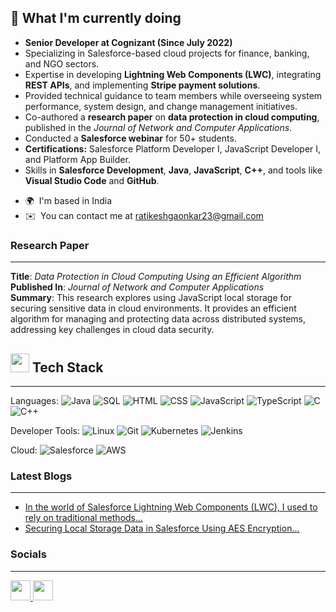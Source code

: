 ## 🚀 What I'm currently doing


- **Senior Developer at Cognizant (Since July 2022)**
- Specializing in Salesforce-based cloud projects for finance, banking, and NGO sectors.
- Expertise in developing **Lightning Web Components (LWC)**, integrating **REST APIs**, and implementing **Stripe payment solutions**.
- Provided technical guidance to team members while overseeing system performance, system design, and change management initiatives.
- Co-authored a **research paper** on **data protection in cloud computing**, published in the *Journal of Network and Computer Applications*.
- Conducted a **Salesforce webinar** for 50+ students.
- **Certifications:** Salesforce Platform Developer I, JavaScript Developer I, and Platform App Builder.
- Skills in **Salesforce Development**, **Java**, **JavaScript**, **C++**, and tools like **Visual Studio Code** and **GitHub**.

* 🌍  I'm based in India
* ✉️  You can contact me at [ratikeshgaonkar23@gmail.com](mailto:ratikeshgaonkar23@gmail.com)


### Research Paper
----------------

**Title**: *Data Protection in Cloud Computing Using an Efficient Algorithm*  
**Published In**: *Journal of Network and Computer Applications*  
**Summary**: This research explores using JavaScript local storage for securing sensitive data in cloud environments.
It provides an efficient algorithm for managing and protecting data across distributed systems, 
addressing key challenges in cloud data security.


## <img src="https://user-images.githubusercontent.com/74038190/212284087-bbe7e430-757e-4901-90bf-4cd2ce3e1852.gif" width="30px"/> <space> Tech Stack
----------------


Languages: 
![Java](https://img.shields.io/badge/java-%23ED8B00.svg?style=for-the-badge&logo=java&logoColor=white) 
![SQL](https://img.shields.io/badge/sql-%2307405e.svg?style=for-the-badge&logo=sql&logoColor=white) 
![HTML](https://img.shields.io/badge/html5-%23E34F26.svg?style=for-the-badge&logo=html5&logoColor=white) 
![CSS](https://img.shields.io/badge/css-%231572B6.svg?style=for-the-badge&logo=css3&logoColor=white) 
![JavaScript](https://img.shields.io/badge/javascript-%23323330.svg?style=for-the-badge&logo=javascript&logoColor=%23F7DF1E) 
![TypeScript](https://img.shields.io/badge/TypeScript-3178C6?logo=typescript&logoColor=FFF&style=for-the-badge)
![C](https://img.shields.io/badge/C-00599C?style=for-the-badge&logo=c&logoColor=white) 
![C++](https://img.shields.io/badge/C++-00599C?logo=cplusplus&logoColor=FFF&style=for-the-badge)


Developer Tools: 
![Linux](https://img.shields.io/badge/Linux-FF6C37?style=for-the-badge&logo=linux&logoColor=black) 
![Git](https://img.shields.io/badge/git-%23F05033.svg?style=for-the-badge&logo=git&logoColor=white)
![Kubernetes](https://img.shields.io/badge/Kubernetes-%230db7ed?style=for-the-badge&logo=kubernetes&logoColor=white) 
![Jenkins](https://img.shields.io/badge/Jenkins-F2C811?style=for-the-badge&logo=jenkins&logoColor=black) 

Cloud: 
![Salesforce](https://img.shields.io/badge/salesforce-%23FF5C8D.svg?style=for-the-badge&logo=salesforce&logoColor=white)
![AWS](https://img.shields.io/badge/AWS-%23232F3E.svg?style=for-the-badge&logo=amazon-aws&logoColor=white) 




###  Latest Blogs
----------------


- [In the world of Salesforce Lightning Web Components (LWC), I used to rely on traditional methods...](https://medium.com/@ratikeshgaonkar/in-the-world-of-salesforce-lightning-web-components-lwc-i-used-to-rely-on-traditional-methods-029f548e26f7)
-  [Securing Local Storage Data in Salesforce Using AES Encryption...](https://medium.com/@ratikeshgaonkar/securing-local-storage-data-in-salesforce-using-aes-encryption-20b7ea9291a5)


### Socials
----------------

<p align="left"> <a href="https://www.linkedin.com/in/ratikeshgaonkar" target="_blank" rel="noreferrer"> <picture> <source media="(prefers-color-scheme: dark)" srcset="https://raw.githubusercontent.com/danielcranney/readme-generator/main/public/icons/socials/linkedin-dark.svg" /> <source media="(prefers-color-scheme: light)" srcset="https://raw.githubusercontent.com/danielcranney/readme-generator/main/public/icons/socials/linkedin.svg" /> <img src="https://raw.githubusercontent.com/danielcranney/readme-generator/main/public/icons/socials/linkedin.svg" width="32" height="32" /> </picture> </a> <a href="http://www.medium.com/@ratikeshgaonkar" target="_blank" rel="noreferrer"> <picture> <source media="(prefers-color-scheme: dark)" srcset="https://raw.githubusercontent.com/danielcranney/readme-generator/main/public/icons/socials/medium-dark.svg" /> <source media="(prefers-color-scheme: light)" srcset="https://raw.githubusercontent.com/danielcranney/readme-generator/main/public/icons/socials/medium.svg" /> <img src="https://raw.githubusercontent.com/danielcranney/readme-generator/main/public/icons/socials/medium.svg" width="32" height="32" /> </picture> </a></p>
